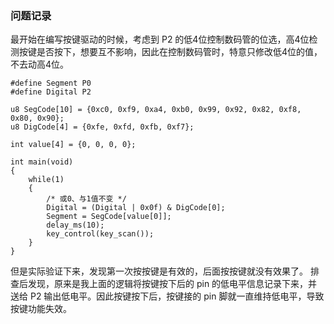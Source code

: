 
### 问题记录

最开始在编写按键驱动的时候，考虑到 P2 的低4位控制数码管的位选，高4位检测按键是否按下，想要互不影响，因此在控制数码管时，特意只修改低4位的值，不去动高4位。

    #define Segment P0
    #define Digital P2

    u8 SegCode[10] = {0xc0, 0xf9, 0xa4, 0xb0, 0x99, 0x92, 0x82, 0xf8, 0x80, 0x90};
    u8 DigCode[4] = {0xfe, 0xfd, 0xfb, 0xf7};

    int value[4] = {0, 0, 0, 0};

    int main(void)
    {
        while(1)
        {
            /* 或0、与1值不变 */
            Digital = (Digital | 0x0f) & DigCode[0];
            Segment = SegCode[value[0]];
            delay_ms(10);
            key_control(key_scan());
        }
    }

但是实际验证下来，发现第一次按按键是有效的，后面按按键就没有效果了。
排查后发现，原来是我上面的逻辑将按键按下后的 pin 的低电平信息记录下来，并送给 P2 输出低电平。因此按键按下后，按键接的 pin 脚就一直维持低电平，导致按键功能失效。